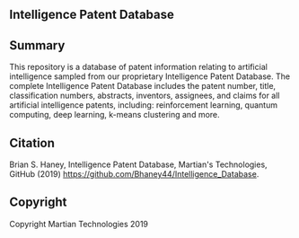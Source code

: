 Intelligence Patent Database
--
Summary
---

This repository is a database of patent information relating to artificial intelligence sampled from our proprietary Intelligence Patent Database. The complete Intelligence Patent Database includes the patent number, title, classification numbers, abstracts, inventors, assignees, and claims for all artificial intelligence patents, including: reinforcement learning, quantum computing, deep learning, k-means clustering and more.

Citation
---
Brian S. Haney, Intelligence Patent Database, Martian's Technologies, GitHub (2019) https://github.com/Bhaney44/Intelligence_Database.

Copyright
---
Copyright Martian Technologies 2019
